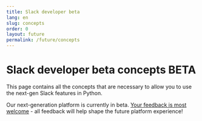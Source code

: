 ```yaml
---
title: Slack developer beta
lang: en
slug: concepts
order: 0
layout: future
permalink: /future/concepts
---
```

# Slack developer beta concepts <span class="label-beta">BETA</span>

<div class="section-content">

This page contains all the concepts that are necessary to allow you to use the next-gen Slack features in Python.

<p class="alert alert_info">
<ts-icon class="ts_icon_info_circle"></ts-icon>
Our next-generation platform is currently in beta. <a href="https://api.slack.com/future/survey" target="_blank">Your feedback is most welcome</a> - all feedback will help shape the future platform experience!
</p>
</div>
